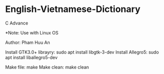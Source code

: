 # English-Vietnamese-Dictionary
C Advance

*Note: Use with Linux OS

Author: Pham Huu An

Install GTK3.0+ librayry: sudo apt install libgtk-3-dev
Install Allegro5: sudo apt install liballegro5-dev

Make file: make
Make clean: make clean
